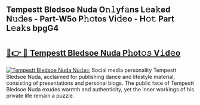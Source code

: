 ## Tempestt Bledsoe Nuda O𝚗𝚕yf𝚊ns L𝚎a𝚔ed N𝚞𝚍es - Part-W5o P𝚑𝚘tos Vi𝚍𝚎o - H𝚘𝚝 Part L𝚎a𝚔s bpgG4

# <h2><a href="http://kf2fvt.oniu.top/?m=Tempestt+Bledsoe+Nuda">🔗👉 🔴 Tempestt Bledsoe Nuda P𝚑ot𝚘𝚜 V𝚒d𝚎o</a></h2>

[![Tempestt Bledsoe Nuda Nu𝚍e𝚜](https://i.imgur.com/0qMVB7G.gif)](http://kf2fvt.oniu.top/?m=Tempestt+Bledsoe+Nuda)
Social media personality Tempestt Bledsoe Nuda, acclaimed for publishing dance and lifestyle material, consisting of presentations and personal blogs. The public face of Tempestt Bledsoe Nuda exudes warmth and authenticity, yet the inner workings of his private life remain a puzzle.  

